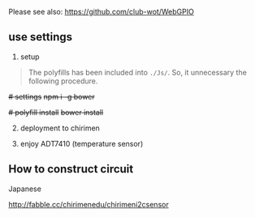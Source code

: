 Please see also: https://github.com/club-wot/WebGPIO

## use settings

 1. setup

> The polyfills has been included into `./Js/`.
> So, it unnecessary the following procedure.

~~# settings~~
~~npm i -g bower~~

~~# polyfill install~~
~~bower install~~

 2. deployment to chirimen

 3. enjoy ADT7410 (temperature sensor)

## How to construct circuit

Japanese

http://fabble.cc/chirimenedu/chirimeni2csensor
